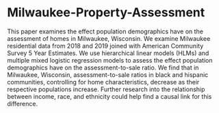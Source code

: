 # Milwaukee-Property-Assessment

This paper examines the effect population demographics have on the assessment of homes in
Milwaukee, Wisconsin. We examine Milwaukee residential data from 2018 and 2019 joined with
American Community Survey 5 Year Estimates. We use hierarchical linear models (HLMs)
and multiple mixed logistic regression models to assess the effect population demographics
have on the assessment-to-sale ratio. We find that in Milwaukee, Wisconsin, assessment-to-sale
ratios in black and hispanic communities, controlling for home characteristics, decrease as their
respective populations increase. Further research into the relationship between income, race,
and ethnicity could help find a causal link for this difference.
